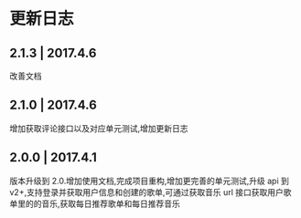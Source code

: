 # 更新日志
## 2.1.3 | 2017.4.6
改善文档


## 2.1.0 | 2017.4.6
增加获取评论接口以及对应单元测试,增加更新日志

## 2.0.0 | 2017.4.1
版本升级到 2.0.增加使用文档,完成项目重构,增加更完善的单元测试,升级 api 到 v2+,支持登录并获取用户信息和创建的歌单,可通过获取音乐 url 接口获取用户歌单里的的音乐,获取每日推荐歌单和每日推荐音乐

